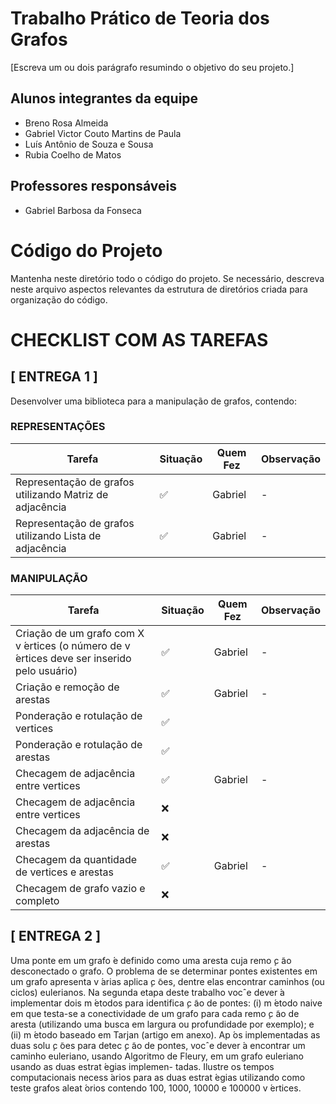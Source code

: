 # Trabalho Prático de Teoria dos Grafos

[Escreva um ou dois  parágrafo resumindo o objetivo do seu projeto.]

## Alunos integrantes da equipe

* Breno Rosa Almeida 
* Gabriel Victor Couto Martins de Paula 
* Luís Antônio de Souza e Sousa 
* Rubia Coelho de Matos 

## Professores responsáveis

* Gabriel Barbosa da Fonseca 

# Código do Projeto

Mantenha neste diretório todo o código do projeto. Se necessário, descreva neste arquivo aspectos relevantes da estrutura de diretórios criada para organização do código.

# CHECKLIST COM AS TAREFAS

## [ ENTREGA 1 ]
Desenvolver uma biblioteca para a manipulação de grafos, contendo:

### REPRESENTAÇÕES
| Tarefa                                                  | Situação | Quem Fez | Observação |
| ------------------------------------------------------- | -------- | -------- | ---------- |
| Representação de grafos utilizando Matriz de adjacência | ✅       | Gabriel  | -          |
| Representação de grafos utilizando Lista de adjacência  | ✅       | Gabriel  | -          |

### MANIPULAÇÃO

| Tarefa                                                                                     | Situação | Quem Fez | Observação |
| ------------------------------------------------------------------------------------------ | -------- | -------- | ---------- |
| Criação de um grafo com X v ́ertices (o número de v ́ertices deve ser inserido pelo usuário) | ✅       | Gabriel  | -          |
| Criação e remoção de arestas                                                               | ✅       | Gabriel  | -          |
| Ponderação e rotulação de vertices                                                         | ✅       |          |            |
| Ponderação e rotulação de arestas                                                          | ✅       |          |            |
| Checagem de adjacência entre vertices                                                      | ✅       | Gabriel  | -          |
| Checagem de adjacência entre vertices                                                      | ❌       |          |            |
| Checagem da adjacência de arestas                                                          | ❌       |          |            |
| Checagem da quantidade de vertices e arestas                                               | ✅       | Gabriel  | -          |
| Checagem de grafo vazio e completo                                                         | ❌       |          |            |

## [ ENTREGA 2 ]

Uma ponte em um grafo  ́e definido como uma aresta cuja remo ̧c ̃ao desconectado o grafo. O problema
de se determinar pontes existentes em um grafo apresenta v ́arias aplica ̧c ̃oes, dentre elas encontrar
caminhos (ou ciclos) eulerianos. Na segunda etapa deste trabalho vocˆe dever ́a implementar dois
m ́etodos para identifica ̧c ̃ao de pontes: (i) m ́etodo naive em que testa-se a conectividade de um grafo
para cada remo ̧c ̃ao de aresta (utilizando uma busca em largura ou profundidade por exemplo); e (ii)
m ́etodo baseado em Tarjan (artigo em anexo).
Ap ́os implementadas as duas solu ̧c ̃oes para detec ̧c ̃ao de pontes, vocˆe dever ́a encontrar um caminho
euleriano, usando Algoritmo de Fleury, em um grafo euleriano usando as duas estrat ́egias implemen-
tadas. Ilustre os tempos computacionais necess ́arios para as duas estrat ́egias utilizando como teste
grafos aleat ́orios contendo 100, 1000, 10000 e 100000 v ́ertices.
